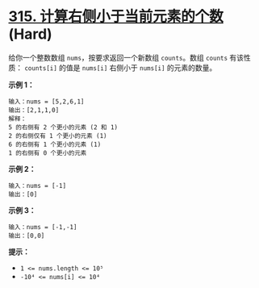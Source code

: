 # [315. 计算右侧小于当前元素的个数][link] (Hard)

[link]: https://leetcode.cn/problems/count-of-smaller-numbers-after-self/

给你一个整数数组 `nums`，按要求返回一个新数组 `counts`。数组 `counts` 有该性质： `counts[i]` 的值是 
`nums[i]` 右侧小于 `nums[i]` 的元素的数量。

**示例 1：**

```
输入：nums = [5,2,6,1]
输出：[2,1,1,0]
解释：
5 的右侧有 2 个更小的元素 (2 和 1)
2 的右侧仅有 1 个更小的元素 (1)
6 的右侧有 1 个更小的元素 (1)
1 的右侧有 0 个更小的元素
```

**示例 2：**

```
输入：nums = [-1]
输出：[0]
```

**示例 3：**

```
输入：nums = [-1,-1]
输出：[0,0]
```

**提示：**

- `1 <= nums.length <= 10⁵`
- `-10⁴ <= nums[i] <= 10⁴`
